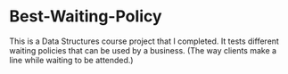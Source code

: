 # Best-Waiting-Policy
This is a Data Structures course project that I completed. It tests different waiting policies that can be used by a business. (The way clients make a line while waiting to be attended.)
